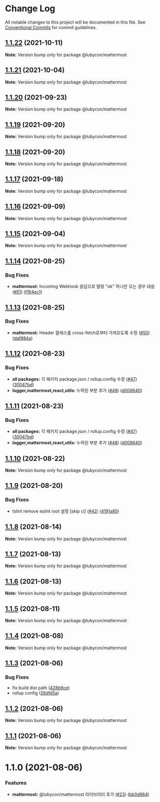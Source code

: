 # Change Log

All notable changes to this project will be documented in this file.
See [Conventional Commits](https://conventionalcommits.org) for commit guidelines.

## [1.1.22](https://github.com/Lubycon/lubycon-frontend-libraries/compare/@lubycon/mattermost@1.1.21...@lubycon/mattermost@1.1.22) (2021-10-11)

**Note:** Version bump only for package @lubycon/mattermost





## [1.1.21](https://github.com/Lubycon/lubycon-frontend-libraries/compare/@lubycon/mattermost@1.1.20...@lubycon/mattermost@1.1.21) (2021-10-04)

**Note:** Version bump only for package @lubycon/mattermost





## [1.1.20](https://github.com/Lubycon/lubycon-frontend-libraries/compare/@lubycon/mattermost@1.1.19...@lubycon/mattermost@1.1.20) (2021-09-23)

**Note:** Version bump only for package @lubycon/mattermost





## [1.1.19](https://github.com/Lubycon/lubycon-frontend-libraries/compare/@lubycon/mattermost@1.1.18...@lubycon/mattermost@1.1.19) (2021-09-20)

**Note:** Version bump only for package @lubycon/mattermost





## [1.1.18](https://github.com/Lubycon/lubycon-frontend-libraries/compare/@lubycon/mattermost@1.1.17...@lubycon/mattermost@1.1.18) (2021-09-20)

**Note:** Version bump only for package @lubycon/mattermost





## [1.1.17](https://github.com/Lubycon/lubycon-frontend-libraries/compare/@lubycon/mattermost@1.1.16...@lubycon/mattermost@1.1.17) (2021-09-18)

**Note:** Version bump only for package @lubycon/mattermost





## [1.1.16](https://github.com/Lubycon/lubycon-frontend-libraries/compare/@lubycon/mattermost@1.1.15...@lubycon/mattermost@1.1.16) (2021-09-09)

**Note:** Version bump only for package @lubycon/mattermost





## [1.1.15](https://github.com/Lubycon/lubycon-frontend-libraries/compare/@lubycon/mattermost@1.1.14...@lubycon/mattermost@1.1.15) (2021-09-04)

**Note:** Version bump only for package @lubycon/mattermost





## [1.1.14](https://github.com/Lubycon/lubycon-frontend-libraries/compare/@lubycon/mattermost@1.1.13...@lubycon/mattermost@1.1.14) (2021-08-25)


### Bug Fixes

* **mattermost:** Incoming Webhook 응답으로 딸랑 "ok" 하나만 오는 경우 대응 ([#51](https://github.com/Lubycon/lubycon-frontend-libraries/issues/51)) ([f164ec1](https://github.com/Lubycon/lubycon-frontend-libraries/commit/f164ec19410c10c6db4dcc46527c48868787e030))





## [1.1.13](https://github.com/Lubycon/lubycon-frontend-libraries/compare/@lubycon/mattermost@1.1.12...@lubycon/mattermost@1.1.13) (2021-08-25)


### Bug Fixes

* **mattermost:** Header 클래스를 cross-fetch로부터 가져오도록 수정 ([#50](https://github.com/Lubycon/lubycon-frontend-libraries/issues/50)) ([daf884a](https://github.com/Lubycon/lubycon-frontend-libraries/commit/daf884a2392a007976cf1ff02af12535d7c32e52))





## [1.1.12](https://github.com/Lubycon/lubycon-frontend-libraries/compare/@lubycon/mattermost@1.1.10...@lubycon/mattermost@1.1.12) (2021-08-23)


### Bug Fixes

* **all packages:** 각 패키지 package.json / rollup.config 수정 ([#47](https://github.com/Lubycon/lubycon-frontend-libraries/issues/47)) ([30047bd](https://github.com/Lubycon/lubycon-frontend-libraries/commit/30047bd00f6b21680cf318ef544f6353d0c3d5b6))
* **logger,mattermost,react,utils:** 누락된 부분 추가 ([#48](https://github.com/Lubycon/lubycon-frontend-libraries/issues/48)) ([d008640](https://github.com/Lubycon/lubycon-frontend-libraries/commit/d008640491ba3d97e31ab12571dcea54d06e7d5a))





## [1.1.11](https://github.com/Lubycon/lubycon-frontend-libraries/compare/@lubycon/mattermost@1.1.10...@lubycon/mattermost@1.1.11) (2021-08-23)


### Bug Fixes

* **all packages:** 각 패키지 package.json / rollup.config 수정 ([#47](https://github.com/Lubycon/lubycon-frontend-libraries/issues/47)) ([30047bd](https://github.com/Lubycon/lubycon-frontend-libraries/commit/30047bd00f6b21680cf318ef544f6353d0c3d5b6))
* **logger,mattermost,react,utils:** 누락된 부분 추가 ([#48](https://github.com/Lubycon/lubycon-frontend-libraries/issues/48)) ([d008640](https://github.com/Lubycon/lubycon-frontend-libraries/commit/d008640491ba3d97e31ab12571dcea54d06e7d5a))





## [1.1.10](https://github.com/Lubycon/lubycon-frontend-libraries/compare/@lubycon/mattermost@1.1.9...@lubycon/mattermost@1.1.10) (2021-08-22)

**Note:** Version bump only for package @lubycon/mattermost





## [1.1.9](https://github.com/Lubycon/lubycon-frontend-libraries/compare/@lubycon/mattermost@1.1.8...@lubycon/mattermost@1.1.9) (2021-08-20)


### Bug Fixes

* tslint remove eslint root 설정 [skip ci] ([#42](https://github.com/Lubycon/lubycon-frontend-libraries/issues/42)) ([4191a85](https://github.com/Lubycon/lubycon-frontend-libraries/commit/4191a85c35d3a56936755ffde1f979e8c47c4abe))





## [1.1.8](https://github.com/Lubycon/lubycon-frontend-libraries/compare/@lubycon/mattermost@1.1.7...@lubycon/mattermost@1.1.8) (2021-08-14)

**Note:** Version bump only for package @lubycon/mattermost





## [1.1.7](https://github.com/Lubycon/lubycon-frontend-libraries/compare/@lubycon/mattermost@1.1.6...@lubycon/mattermost@1.1.7) (2021-08-13)

**Note:** Version bump only for package @lubycon/mattermost





## [1.1.6](https://github.com/Lubycon/lubycon-frontend-libraries/compare/@lubycon/mattermost@1.1.5...@lubycon/mattermost@1.1.6) (2021-08-13)

**Note:** Version bump only for package @lubycon/mattermost





## [1.1.5](https://github.com/Lubycon/lubycon-frontend-libraries/compare/@lubycon/mattermost@1.1.4...@lubycon/mattermost@1.1.5) (2021-08-11)

**Note:** Version bump only for package @lubycon/mattermost





## [1.1.4](https://github.com/Lubycon/lubycon-frontend-libraries/compare/@lubycon/mattermost@1.1.3...@lubycon/mattermost@1.1.4) (2021-08-08)

**Note:** Version bump only for package @lubycon/mattermost





## [1.1.3](https://github.com/Lubycon/lubycon-frontend-libraries/compare/@lubycon/mattermost@1.1.2...@lubycon/mattermost@1.1.3) (2021-08-06)


### Bug Fixes

* fix build dist path ([428b9ce](https://github.com/Lubycon/lubycon-frontend-libraries/commit/428b9ce19f035f33a9d9c332c3e56278e0cd7fe5))
* rollup config ([26dfd5a](https://github.com/Lubycon/lubycon-frontend-libraries/commit/26dfd5a0d3ac0b785e0e30b4f1eaa3d72c714463))





## [1.1.2](https://github.com/Lubycon/lubycon-frontend-libraries/compare/@lubycon/mattermost@1.1.1...@lubycon/mattermost@1.1.2) (2021-08-06)

**Note:** Version bump only for package @lubycon/mattermost





## [1.1.1](https://github.com/Lubycon/lubycon-frontend-libraries/compare/@lubycon/mattermost@1.1.0...@lubycon/mattermost@1.1.1) (2021-08-06)

**Note:** Version bump only for package @lubycon/mattermost





# 1.1.0 (2021-08-06)


### Features

* **mattermost:** @lubycon/mattermost 라이브러리 추가 ([#23](https://github.com/Lubycon/lubycon-frontend-libraries/issues/23)) ([bb0d964](https://github.com/Lubycon/lubycon-frontend-libraries/commit/bb0d964245bb94d3c0d2fc68898ef8c4a0221f4b))
